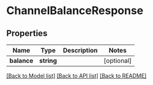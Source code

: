 # ChannelBalanceResponse

## Properties
Name | Type | Description | Notes
------------ | ------------- | ------------- | -------------
**balance** | **string** |  | [optional] 

[[Back to Model list]](../README.md#documentation-for-models) [[Back to API list]](../README.md#documentation-for-api-endpoints) [[Back to README]](../README.md)


